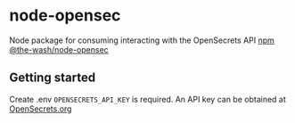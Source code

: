 # node-opensec
Node package for consuming interacting with the OpenSecrets API
[npm @the-wash/node-opensec](https://www.npmjs.com/package/@the-wash/node-opensec)

## Getting started
Create .env
`OPENSECRETS_API_KEY` is required. An API key can be obtained at [OpenSecrets.org](https://www.opensecrets.org/open-data/api)
